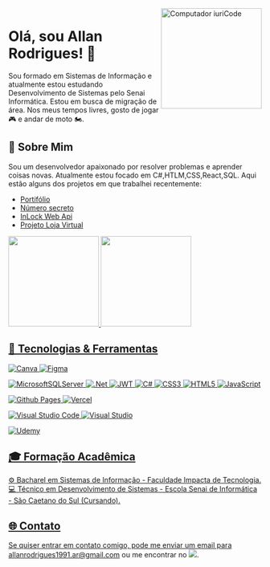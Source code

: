 
<div>
<img src="https://raw.githubusercontent.com/MicaelliMedeiros/micaellimedeiros/master/image/computer-illustration.png" min-width="200px" max-width="200px" width="200px" align="right" alt="Computador iuriCode">
</div>

# Olá, sou Allan Rodrigues! 👋 

Sou formado em Sistemas de Informação e atualmente estou estudando Desenvolvimento de Sistemas pelo Senai Informática. Estou em busca de migração de área. Nos meus tempos livres, gosto de jogar 🎮 e andar de moto 🏍.

## 🚀 Sobre Mim
Sou um desenvolvedor apaixonado por resolver problemas e aprender coisas novas. Atualmente estou focado em C#,HTLM,CSS,React,SQL. Aqui estão alguns dos projetos em que trabalhei recentemente: 


- <a href="https://allanr1991.github.io/alura_oracle-ProjetoPortifolio-html_css/">Portifólio</a>
- <a href="https://allanr1991.github.io/alura-numeroSecreto-JSAudio/">Número secreto</a>
- <a href="https://github.com/AllanR1991/senai-InLook-webApi">InLock Web Api</a>
- <a href="https://github.com/AllanR1991/senai-projetoLojaVirtual-cSharpPoo">Projeto Loja Virtual</a>


<div>
  <a href="https://github.com/AllanR1991">
  <img height="180em" src="https://github-readme-stats.vercel.app/api?username=allanR1991&show_icons=true&theme=dracula&include_all_commits=true&count_private=true"/>
  <img height="180em" src="https://github-readme-stats.vercel.app/api/top-langs/?username=AllanR1991&layout=compact&langs_count=16&theme=dracula"/>
</div>

## 🔧 Tecnologias & Ferramentas

![Canva](https://img.shields.io/badge/Canva-%2300C4CC.svg?style=for-the-badge&logo=Canva&logoColor=white)
![Figma](https://img.shields.io/badge/figma-%23F24E1E.svg?style=for-the-badge&logo=figma&logoColor=white)


![MicrosoftSQLServer](https://img.shields.io/badge/Microsoft%20SQL%20Server-CC2927?style=for-the-badge&logo=microsoft%20sql%20server&logoColor=white)
![.Net](https://img.shields.io/badge/.NET-5C2D91?style=for-the-badge&logo=.net&logoColor=white)
![JWT](https://img.shields.io/badge/JWT-black?style=for-the-badge&logo=JSON%20web%20tokens)
![C#](https://img.shields.io/badge/c%23-%23239120.svg?style=for-the-badge&logo=c-sharp&logoColor=white)
![CSS3](https://img.shields.io/badge/css3-%231572B6.svg?style=for-the-badge&logo=css3&logoColor=white)
![HTML5](https://img.shields.io/badge/html5-%23E34F26.svg?style=for-the-badge&logo=html5&logoColor=white)
![JavaScript](https://img.shields.io/badge/javascript-%23323330.svg?style=for-the-badge&logo=javascript&logoColor=%23F7DF1E)

![Github Pages](https://img.shields.io/badge/github%20pages-121013?style=for-the-badge&logo=github&logoColor=white)
![Vercel](https://img.shields.io/badge/vercel-%23000000.svg?style=for-the-badge&logo=vercel&logoColor=white)

![Visual Studio Code](https://img.shields.io/badge/Visual%20Studio%20Code-0078d7.svg?style=for-the-badge&logo=visual-studio-code&logoColor=white)
![Visual Studio](https://img.shields.io/badge/Visual%20Studio-5C2D91.svg?style=for-the-badge&logo=visual-studio&logoColor=white)

![Udemy](https://img.shields.io/badge/Udemy-A435F0?style=for-the-badge&logo=Udemy&logoColor=white)

## 🎓 Formação Acadêmica
⚙️ Bacharel em Sistemas de Informação - Faculdade Impacta de Tecnologia. <br>
💻 Técnico em Desenvolvimento de Sistemas - Escola Senai de Informática - São Caetano do Sul (Cursando).

## 🌐 Contato
Se quiser entrar em contato comigo, pode me enviar um email para allanrodrigues1991.ar@gmail.com ou me encontrar no <a href="https://www.linkedin.com/in/allan-rodrigues-23a05785" target="_blank"><img src="https://img.shields.io/badge/-LinkedIn-%230077B5?style=for-the-badge&logo=linkedin&logoColor=white" target="_blank"></a>.

<!-- 
## ⚖️ Licença
Este projeto está licenciado sob a licença [nome da licença].
-->

<!--
# Bem-vindo!!! 👋 

<img src="https://raw.githubusercontent.com/MicaelliMedeiros/micaellimedeiros/master/image/computer-illustration.png" min-width="200px" max-width="200px" width="200px" align="right" alt="Computador iuriCode">
<div>
 Meu nome é Allan Rodrigues dos Santos sou formado em Sistemas de Informação
 
 Estudando Dessenvolvimento de Sistemas pelo Senai Informatica.
  
 Em busca de migração de area.
  
 Meu hobbie é jogar 🎮, motociclismo 🏍.

</div>
<!--
![cms_files_10224_1671211139Prancheta_3](https://github.com/AllanR1991/AllanR1991/assets/22855740/bff54bb3-c0e6-4a63-972d-a6bdeb23f9d9)
-->
<!--
## ⭐ Informações sobre minha conta GitHub

<div>
  <a href="https://github.com/AllanR1991">
  <img height="180em" src="https://github-readme-stats.vercel.app/api?username=allanR1991&show_icons=true&theme=dracula&include_all_commits=true&count_private=true"/>
  <img height="180em" src="https://github-readme-stats.vercel.app/api/top-langs/?username=AllanR1991&layout=compact&langs_count=16&theme=dracula"/>
</div>
  
 <h2>🔧 Ferramentas 🔧</h2>
<div style="display: inline_block"><br>
  <img align="center" alt="Csharp" height="30" width="40" src="https://raw.githubusercontent.com/devicons/devicon/master/icons/csharp/csharp-original.svg">
  <img align="center" alt="Js" height="30" width="40" src="https://raw.githubusercontent.com/devicons/devicon/master/icons/javascript/javascript-plain.svg">  
  <img align="center" alt="HTML" height="30" width="40" src="https://raw.githubusercontent.com/devicons/devicon/master/icons/html5/html5-original.svg">
  <img align="center" alt="CSS" height="30" width="40" src="https://raw.githubusercontent.com/devicons/devicon/master/icons/css3/css3-original.svg">
<div>


<div>
  <h2>🎓 Formação Acadêmica 🎓</h2> 
 ⚙️ Bacharel em Sistemas de Informação - Faculdade Impacta de Tecnologia. <br>
 💻 Técnico em Desenvolvimento de Sistemas - Escola Senai de Informática - São Caetano do Sul (Cursando). <br>
</div>

<div>
   <h2>🌐 Contato 🌐</h2> 
   
  <a href="https://www.linkedin.com/in/allan-rodrigues-23a05785" target="_blank"><img src="https://img.shields.io/badge/-LinkedIn-%230077B5?style=for-the-badge&logo=linkedin&logoColor=white" target="_blank"></a>   
  
 </div>

-->
